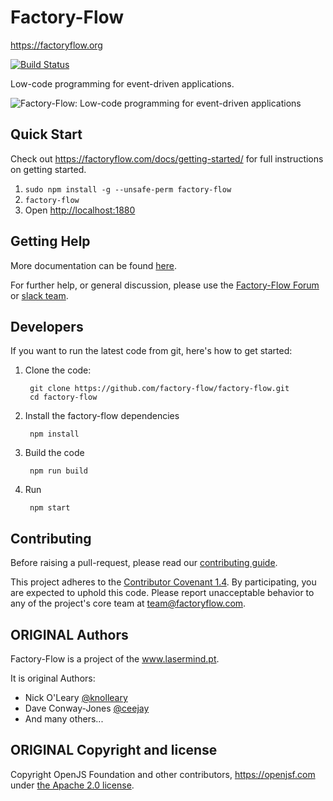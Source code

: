 # Factory-Flow

https://factoryflow.org

[![Build Status](https://github.com/node-red/node-red/actions/workflows/tests.yml/badge.svg?branch=master)](https://github.com/node-red/node-red/actions?query=branch%3Amaster)

Low-code programming for event-driven applications.

![Factory-Flow: Low-code programming for event-driven applications](https://factoryflow.com/images/factory-flow-screenshot.png)

## Quick Start

Check out https://factoryflow.com/docs/getting-started/ for full instructions on getting
started.

1. `sudo npm install -g --unsafe-perm factory-flow`
2. `factory-flow`
3. Open <http://localhost:1880>

## Getting Help

More documentation can be found [here](https://factoryflow.com/docs).

For further help, or general discussion, please use the [Factory-Flow Forum](https://discourse.factoryflow.com) or [slack team](https://factoryflow.com/slack).

## Developers

If you want to run the latest code from git, here's how to get started:

1. Clone the code:

        git clone https://github.com/factory-flow/factory-flow.git
        cd factory-flow

2. Install the factory-flow dependencies

        npm install

3. Build the code

        npm run build

4. Run

        npm start

## Contributing

Before raising a pull-request, please read our
[contributing guide](https://github.com/factory-flow/factory-flow/blob/master/CONTRIBUTING.md).

This project adheres to the [Contributor Covenant 1.4](http://contributor-covenant.com/version/1/4/).
 By participating, you are expected to uphold this code. Please report unacceptable
 behavior to any of the project's core team at team@factoryflow.com.

## ORIGINAL Authors

Factory-Flow is a project of the www.lasermind.pt.

It is original Authors:

 * Nick O'Leary [@knolleary](http://twitter.com/knolleary)
 * Dave Conway-Jones [@ceejay](http://twitter.com/ceejay)
 * And many others...


## ORIGINAL Copyright and license

Copyright OpenJS Foundation and other contributors, https://openjsf.com under [the Apache 2.0 license](LICENSE).
